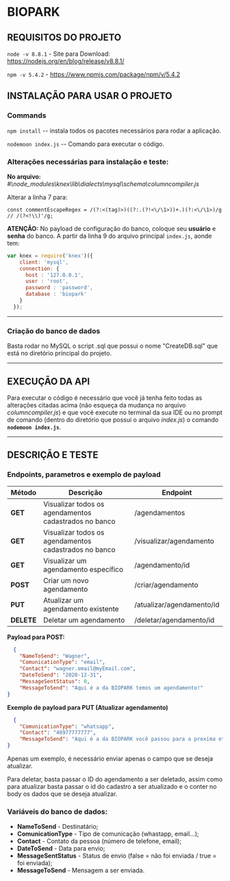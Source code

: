 # BIOPARK

## REQUISITOS DO PROJETO

`node -v 8.8.1` - Site para Download: https://nodejs.org/en/blog/release/v8.8.1/

`npm -v 5.4.2` -  https://www.npmjs.com/package/npm/v/5.4.2        


## INSTALAÇÃO PARA USAR O PROJETO

### Commands

`npm install` -- instala todos os pacotes necessários para rodar a aplicação.

`nodemoon index.js` -- Comando para executar o código.

### Alterações necessárias para instalação e teste: 

**No arquivo:**  *#\node_modules\knex\lib\dialects\mysql\schema\columncompiler.js*

Alterar a linha 7 para:

`const commentEscapeRegex = /(?:<(tag)>)((?:.(?!<\/\1>))+.)(?:<\/\1>)/g // /(?<!\\)'/g;`


**ATENÇÃO:** No payload de configuração do banco, coloque seu **usuário** e **senha** do banco. A partir da linha 9 do arquivo principal `index.js`, aonde tem:
~~~javascript
var knex = require('knex')({
    client: 'mysql',
    connection: {
      host : '127.0.0.1',
      user : 'root',
      password : 'password',
      database : 'biopark'
    }
  });
  ~~~

----
### Criação do banco de dados

Basta rodar no MySQL o script .sql que possui o nome "CreateDB.sql" que está no diretório principal do projeto.


----

## EXECUÇÃO DA API

Para executar o código é necessário que você já tenha feito todas as alterações citadas acima (não esqueça da mudança no arquivo *columncompiler.js*) e que você execute no terminal da sua IDE ou no prompt de comando (dentro do diretório que possui o arquivo *index.js*) o comando **`nodemoon index.js`**.


----
## DESCRIÇÃO E TESTE


### Endpoints, parametros e exemplo de payload

| Método | Descrição                                             | Endpoint                  | 
|--------|-------------------------------------------------------|---------------------------|
| **GET**    | Visualizar todos os agendamentos cadastrados no banco | /agendamentos             |         
| **GET**    | Visualizar todos os agendamentos cadastrados no banco | /visualizar/agendamento   |         
| **GET**    | Visualizar um agendamento específico                  | /agendamento/id           |         
| **POST**   | Criar um novo agendamento                             | /criar/agendamento        |         
| **PUT**    | Atualizar um agendamento existente                    | /atualizar/agendamento/id |         
| **DELETE** | Deletar um agendamento                                | /deletar/agendamento/id   |         


**Payload para POST:**
~~~json
  {
    "NameToSend": "Wagner",
    "ComunicationType": "email",
    "Contact": "wagner.email@myEmail.com",
    "DateToSend": "2020-12-31",
    "MessageSentStatus": 0,
    "MessageToSend": "Aqui é a da BIOPARK temos um agendamento!"
}
~~~

**Exemplo de payload para PUT (Atualizar agendamento)**
~~~json
  {
    "ComunicationType": "whatsapp",
    "Contact": "48977777777",
    "MessageToSend": "Aqui é a da BIOPARK você passou para a proxima etapa!"
}
~~~
Apenas um exemplo, é necessário enviar apenas o campo que se deseja atualizar.

Para deletar, basta passar o ID do agendamento a ser deletado, assim como para atualizar basta passar o id do cadastro a ser atualizado e o conter no body os dados que se deseja atualizar.

  ### Variáveis do banco de dados:

  * **NameToSend** - Destinatário;
  * **ComunicationType** - Tipo de comunicação (whastapp, email...);
  * **Contact** - Contato da pessoa (número de telefone, email);
  * **DateToSend** - Data para envio;
  * **MessageSentStatus** - Status de envio (false = não foi enviada / true = foi enviada);
  * **MessageToSend** - Mensagem a ser enviada.


